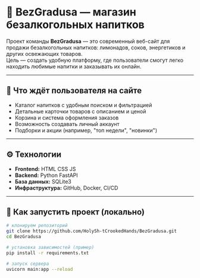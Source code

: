 # 🥤 BezGradusa — магазин безалкогольных напитков

Проект команды **BezGradusa** — это современный веб-сайт для продажи безалкогольных напитков: лимонадов, соков, энергетиков и других освежающих товаров.  
Цель — создать удобную платформу, где пользователи смогут легко находить любимые напитки и заказывать их онлайн.


---

## 🚀 Что ждёт пользователя на сайте
- Каталог напитков с удобным поиском и фильтрацией  
- Детальные карточки товаров с описанием и ценой  
- Корзина и система оформления заказов  
- Возможность создавать личный аккаунт  
- Подборки и акции (например, "топ недели", "новинки")  

---

## ⚙️ Технологии
- **Frontend:** HTML CSS JS  
- **Backend:** Python FastAPI  
- **База данных:** SQLite3
- **Инфраструктура:** GitHub, Docker, CI/CD  

---

## 🔧 Как запустить проект (локально)
```bash
# клонируем репозиторий
git clone https://github.com/HolySh-tCrookedHands/BezGradusa.git
cd BezGradusa

# установка зависимостей (пример)
pip install -r requirements.txt

# запуск сервера
uvicorn main:app --reload
